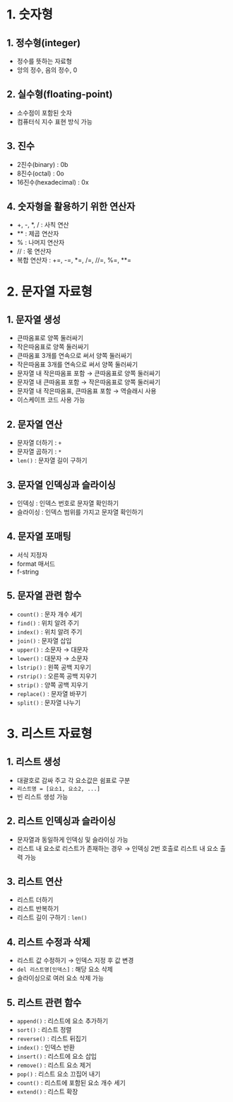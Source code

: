 # 1. 숫자형

## 1. 정수형(integer)

- 정수를 뜻하는 자료형
- 앙의 정수, 음의 정수, 0

## 2. 실수형(floating-point)

- 소수점이 포함된 숫자
- 컴퓨터식 지수 표현 방식 가능

## 3. 진수

- 2진수(binary) : 0b
- 8진수(octal) : 0o
- 16진수(hexadecimal) : 0x

## 4. 숫자형을 활용하기 위한 연산자

- +, -, *, / : 사칙 연산
- ** : 제곱 연산자
- % : 나머지 연산자
- // : 몫 연산자
- 복합 연산자 : +=, -=, *=, /=, //=, %=, **=

# 2. 문자열 자료형

## 1. 문자열 생성

- 큰따옴표로 양쪽 둘러싸기
- 작은따옴표로 양쪽 둘러싸기
- 큰따옴표 3개를 연속으로 써서 양쪽 둘러싸기
- 작은따옴표 3개를 연속으로 써서 양쪽 둘러싸기
- 문자열 내 작은따옴표 포함 → 큰따옴표로 양쪽 둘러싸기
- 문자열 내 큰따옴표 포함 → 작은따옴표로 양쪽 둘러싸기
- 문자열 내 작은따옴표, 큰따옴표 포함 → 역슬래시 사용
- 이스케이프 코드 사용 가능

## 2. 문자열 연산

- 문자열 더하기 : `+`
- 문자열 곱하기 : `*`
- `len()` : 문자열 길이 구하기

## 3. 문자열 인덱싱과 슬라이싱

- 인덱싱 : 인덱스 번호로 문자열 확인하기
- 슬라이싱 : 인덱스 범위를 가지고 문자열 확인하기

## 4. 문자열 포매팅

- 서식 지정자
- format 매서드
- f-string

## 5. 문자열 관련 함수

- `count()` : 문자 개수 세기
- `find()` : 위치 알려 주기
- `index()` : 위치 알려 주기
- `join()` : 문자열 삽입
- `upper()` : 소문자 → 대문자
- `lower()` : 대문자 → 소문자
- `lstrip()` : 왼쪽 공백 지우기
- `rstrip()` : 오른쪽 공백 지우기
- `strip()` : 양쪽 공백 지우기
- `replace()` : 문자열 바꾸기
- `split()` : 문자열 나누기

# 3. 리스트 자료형

## 1. 리스트 생성

- 대괄호로 감싸 주고 각 요소값은 쉼표로 구분
- `리스트명 = [요소1, 요소2, ...]`
- 빈 리스트 생성 가능

## 2. 리스트 인덱싱과 슬라이싱

- 문자열과 동일하게 인덱싱 및 슬라이싱 가능
- 리스트 내 요소로 리스트가 존재하는 경우 → 인덱싱 2번 호출로 리스트 내 요소 출력 가능

## 3. 리스트 연산

- 리스트 더하기
- 리스트 반복하기
- 리스트 길이 구하기 : `len()`

## 4. 리스트 수정과 삭제

- 리스트 값 수정하기 → 인덱스 지정 후 값 변경
- `del 리스트명[인덱스]` : 해당 요소 삭제
- 슬라이싱으로 여러 요소 삭제 가능

## 5. 리스트 관련 함수

- `append()` : 리스트에 요소 추가하기
- `sort()` : 리스트 정렬
- `reverse()` : 리스트 뒤집기
- `index()` : 인덱스 반환
- `insert()` : 리스트에 요소 삽입
- `remove()` : 리스트 요소 제거
- `pop()` : 리스트 요소 끄집어 내기
- `count()` : 리스트에 포함된 요소 개수 세기
- `extend()` : 리스트 확장